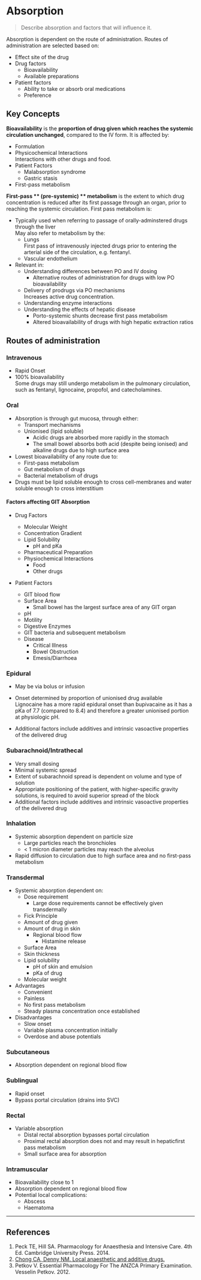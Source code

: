 # Absorption

> Describe absorption and factors that will influence it.

Absorption is dependent on the route of administration. Routes of administration are selected based on:

* Effect site of the drug
* Drug factors
  * Bioavailability
  * Available preparations
* Patient factors
  * Ability to take or absorb oral medications
  * Preference

## Key Concepts

**Bioavailability** is the **proportion of drug given which reaches the systemic circulation unchanged**, compared to the IV form. It is affected by:

* Formulation
* Physicochemical Interactions  
Interactions with other drugs and food.
* Patient Factors  
  * Malabsorption syndrome
  * Gastric stasis
* First-pass metabolism

**First-pass ** \(pre-systemic\) ** metabolism** is the extent to which drug concentration is reduced after its first passage through an organ, prior to reaching the systemic circulation. First pass metabolism is:
* Typically used when referring to passage of orally-adminstered drugs through the liver  
May also refer to metabolism by the:
  * Lungs  
  First pass of intravenously injected drugs prior to entering the arterial side of the circulation, e.g. fentanyl.
  * Vascular endothelium
* Relevant in:
  * Understanding differences between PO and IV dosing
    * Alternative routes of administration for drugs with low PO bioavailability
  * Delivery of prodrugs via PO mechanisms  
  Increases active drug concentration.
  * Understanding enzyme interactions 
  * Understanding the effects of hepatic disease
    * Porto-systemic shunts decrease first pass metabolism
    * Altered bioavailability of drugs with high hepatic extraction ratios
    

## Routes of administration

### Intravenous

* Rapid Onset
* 100% bioavailability  
Some drugs may still undergo metabolism in the pulmonary circulation, such as fentanyl, lignocaine, propofol, and catecholamines.

### Oral

* Absorption is through gut mucosa, through either:
  * Transport mechanisms
  * Unionised \(lipid soluble\)
    * Acidic drugs are absorbed more rapidly in the stomach
    * The small bowel absorbs both acid (despite being ionised) and alkaline drugs due to high surface area
* Lowest bioavailability of any route due to:
  * First-pass metabolism
  * Gut metabolism of drugs
  * Bacterial metabolism of drugs
* Drugs must be lipid soluble enough to cross cell-membranes and water soluble enough to cross interstitium

#### Factors affecting GIT Absorption

* Drug Factors
  * Molecular Weight
  * Concentration Gradient
  * Lipid Solubility
    * pH and pKa
  * Pharmaceutical Preparation
  * Physiochemical Interactions
    * Food
    * Other drugs



* Patient Factors
  * GIT blood flow
  * Surface Area
    * Small bowel has the largest surface area of any GIT organ
  * pH
  * Motility
  * Digestive Enzymes
  * GIT bacteria and subsequent metabolism
  * Disease
    * Critical Illness
    * Bowel Obstruction
    * Emesis/Diarrhoea

### Epidural

* May be via bolus or infusion
* Onset determined by proportion of unionised drug available  
Lignocaine has a more rapid epidural onset than bupivacaine as it has a pKa of 7.7 (compared to 8.4) and therefore a greater unionised portion at physiologic pH.


* Additional factors include additives and intrinsic vasoactive properties of the delivered drug


### Subarachnoid/Intrathecal

* Very small dosing
* Minimal systemic spread
* Extent of subarachnoid spread is dependent on volume and type of solution
* Appropriate positioning of the patient, with higher-specific gravity solutions, is required to avoid superior spread of the block
* Additional factors include additives and intrinsic vasoactive properties of the delivered drug

### Inhalation

* Systemic absorption dependent on particle size
  * Large particles reach the bronchioles
  * < 1 micron diameter particles may reach the alveolus
* Rapid diffusion to circulation due to high surface area and no first-pass metabolism

### Transdermal

* Systemic absorption dependent on:
  * Dose requirement
    * Large dose requirements cannot be effectively given transdermally
  * Fick Principle
   * Amount of drug given
   * Amount of drug in skin
     * Regional blood flow
       * Histamine release
   * Surface Area
   * Skin thickness
   * Lipid solubility
     * pH of skin and emulsion
     * pKa of drug
   * Molecular weight
 * Advantages
   * Convenient
   * Painless
   * No first pass metabolism
   * Steady plasma concentration once established
 * Disadvantages
   * Slow onset
   * Variable plasma concentration initially
   * Overdose and abuse potentials

### Subcutaneous

* Absorption dependent on regional blood flow

### Sublingual

* Rapid onset
* Bypass portal circulation \(drains into SVC\)

### Rectal

* Variable absorption
  * Distal rectal absorption bypasses portal circulation
  * Proximal rectal absorption does not and may result in hepaticfirst pass metabolism
  * Small surface area for absorption


### Intramuscular

* Bioavailability close to 1
* Absorption dependent on regional blood flow
* Potential local complications:
  * Abscess
  * Haematoma

---

## References

1. Peck TE, Hill SA. Pharmacology for Anaesthesia and Intensive Care. 4th Ed. Cambridge University Press. 2014.  
2. [Chong CA, Denny NM. Local anaesthetic and additive drugs.](http://www.frca.co.uk/documents/anaes.5.5.158.pdf)
3. Petkov V. Essential Pharmacology For The ANZCA Primary Examination. Vesselin Petkov. 2012.